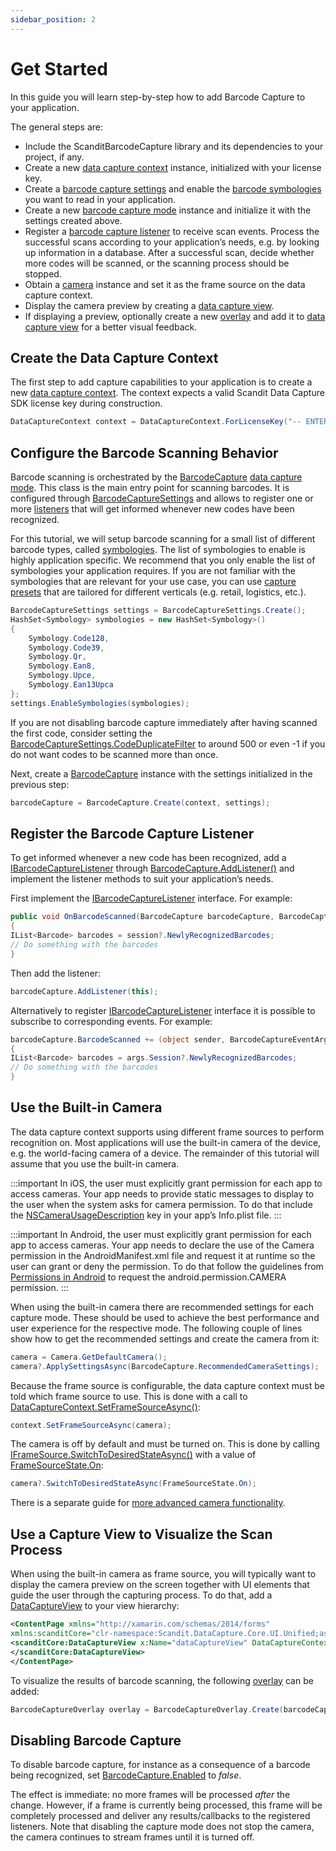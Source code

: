 ```yaml
---
sidebar_position: 2
---
```


# Get Started

In this guide you will learn step-by-step how to add Barcode Capture to your application.

The general steps are:

- Include the ScanditBarcodeCapture library and its dependencies to your project, if any.
- Create a new [data capture context](core/api/data-capture-context.html#class-scandit.datacapture.core.DataCaptureContext) instance, initialized with your license key.
- Create a [barcode capture settings](barcode-capture/api/barcode-capture-settings.html#class-scandit.datacapture.barcode.BarcodeCaptureSettings) and enable the [barcode symbologies](barcode-capture/api/symbology.html#enum-scandit.datacapture.barcode.Symbology) you want to read in your application.
- Create a new [barcode capture mode](barcode-capture/api/barcode-capture.html#class-scandit.datacapture.barcode.BarcodeCapture) instance and initialize it with the settings created above.
- Register a [barcode capture listener](barcode-capture/api/barcode-capture-listener.html#interface-scandit.datacapture.barcode.IBarcodeCaptureListener) to receive scan events. Process the successful scans according to your application’s needs, e.g. by looking up information in a database. After a successful scan, decide whether more codes will be scanned, or the scanning process should be stopped.
- Obtain a [camera](core/api/camera.html#class-scandit.datacapture.core.Camera) instance and set it as the frame source on the data capture context.
- Display the camera preview by creating a [data capture view](core/api/ui/data-capture-view.html#class-scandit.datacapture.core.ui.DataCaptureView).
- If displaying a preview, optionally create a new [overlay](barcode-capture/api/ui/barcode-capture-overlay.html#class-scandit.datacapture.barcode.ui.BarcodeCaptureOverlay) and add it to [data capture view](core/api/ui/data-capture-view.html#class-scandit.datacapture.core.ui.DataCaptureView) for a better visual feedback.

## Create the Data Capture Context

The first step to add capture capabilities to your application is to create a new [data capture context](core/api/data-capture-context.html#class-scandit.datacapture.core.DataCaptureContext). The context expects a valid Scandit Data Capture SDK license key during construction.

```c#
DataCaptureContext context = DataCaptureContext.ForLicenseKey("-- ENTER YOUR SCANDIT LICENSE KEY HERE --");
```

## Configure the Barcode Scanning Behavior

Barcode scanning is orchestrated by the [BarcodeCapture](barcode-capture/api/barcode-capture.html#class-scandit.datacapture.barcode.BarcodeCapture) [data capture mode](core/api/data-capture-mode.html#interface-scandit.datacapture.core.IDataCaptureMode). This class is the main entry point for scanning barcodes. It is configured through [BarcodeCaptureSettings](barcode-capture/api/barcode-capture-settings.html#class-scandit.datacapture.barcode.BarcodeCaptureSettings) and allows to register one or more [listeners](barcode-capture/api/barcode-capture-listener.html#interface-scandit.datacapture.barcode.IBarcodeCaptureListener) that will get informed whenever new codes have been recognized.

For this tutorial, we will setup barcode scanning for a small list of different barcode types, called [symbologies](barcode-capture/api/symbology.html#enum-scandit.datacapture.barcode.Symbology). The list of symbologies to enable is highly application specific. We recommend that you only enable the list of symbologies your application requires. If you are not familiar with the symbologies that are relevant for your use case, you can use [capture presets](barcode-capture/api/capture-preset.html#enum-scandit.datacapture.barcode.CapturePreset) that are tailored for different verticals (e.g. retail, logistics, etc.).

```c#
BarcodeCaptureSettings settings = BarcodeCaptureSettings.Create();
HashSet<Symbology> symbologies = new HashSet<Symbology>()
{
	Symbology.Code128,
	Symbology.Code39,
	Symbology.Qr,
	Symbology.Ean8,
	Symbology.Upce,
	Symbology.Ean13Upca
};
settings.EnableSymbologies(symbologies);
```

If you are not disabling barcode capture immediately after having scanned the first code, consider setting the [BarcodeCaptureSettings.CodeDuplicateFilter](barcode-capture/api/barcode-capture-settings.html#property-scandit.datacapture.barcode.BarcodeCaptureSettings.CodeDuplicateFilter) to around 500 or even \-1 if you do not want codes to be scanned more than once.

Next, create a [BarcodeCapture](barcode-capture/api/barcode-capture.html#class-scandit.datacapture.barcode.BarcodeCapture) instance with the settings initialized in the previous step:

```c#
barcodeCapture = BarcodeCapture.Create(context, settings);
```

## Register the Barcode Capture Listener

To get informed whenever a new code has been recognized, add a [IBarcodeCaptureListener](barcode-capture/api/barcode-capture-listener.html#interface-scandit.datacapture.barcode.IBarcodeCaptureListener) through
[BarcodeCapture.AddListener()](barcode-capture/api/barcode-capture.html#method-scandit.datacapture.barcode.BarcodeCapture.AddListener) and implement the listener methods to suit your application’s needs.

First implement the [IBarcodeCaptureListener](barcode-capture/api/barcode-capture-listener.html#interface-scandit.datacapture.barcode.IBarcodeCaptureListener) interface. For example:

```c#
public void OnBarcodeScanned(BarcodeCapture barcodeCapture, BarcodeCaptureSession session, IFrameData frameData)
{
IList<Barcode> barcodes = session?.NewlyRecognizedBarcodes;
// Do something with the barcodes
}
```

Then add the listener:

```c#
barcodeCapture.AddListener(this);
```

Alternatively to register [IBarcodeCaptureListener](barcode-capture/api/barcode-capture-listener.html#interface-scandit.datacapture.barcode.IBarcodeCaptureListener) interface it is possible to subscribe to corresponding events. For example:

```c#
barcodeCapture.BarcodeScanned += (object sender, BarcodeCaptureEventArgs args) =>
{
IList<Barcode> barcodes = args.Session?.NewlyRecognizedBarcodes;
// Do something with the barcodes
}
```

## Use the Built-in Camera

The data capture context supports using different frame sources to perform recognition on. Most applications will use the built-in camera of the device, e.g. the world-facing camera of a device. The remainder of this tutorial will assume that you use the built-in camera.

:::important
In iOS, the user must explicitly grant permission for each app to access cameras. Your app needs to provide static messages to display to the user when the system asks for camera permission. To do that
include the [NSCameraUsageDescription](https://learn.microsoft.com/en-us/xamarin/ios/app-fundamentals/security-privacy?tabs=macos#:~:text=NSCameraUsageDescription) key in your app’s Info.plist file.
:::

:::important
In Android, the user must explicitly grant permission for each app to access cameras. Your app needs to declare the use of the Camera permission in the AndroidManifest.xml file and request it at runtime so the user can grant or deny the permission. To do that follow the guidelines from [Permissions in Android](https://learn.microsoft.com/en-us/xamarin/android/app-fundamentals/permissions) to request the android.permission.CAMERA permission.
:::

When using the built-in camera there are recommended settings for each capture mode. These should be used to achieve the best performance and user experience for the respective mode. The following couple of lines show how to get the recommended settings and create the camera from it:

```c#
camera = Camera.GetDefaultCamera();
camera?.ApplySettingsAsync(BarcodeCapture.RecommendedCameraSettings);
```

Because the frame source is configurable, the data capture context must be told which frame source to use. This is done with a call to [DataCaptureContext.SetFrameSourceAsync()](core/api/data-capture-context.html#method-scandit.datacapture.core.DataCaptureContext.SetFrameSourceAsync):

```c#
context.SetFrameSourceAsync(camera);
```

The camera is off by default and must be turned on. This is done by calling [IFrameSource.SwitchToDesiredStateAsync()](core/api/frame-source.html#method-scandit.datacapture.core.IFrameSource.SwitchToDesiredStateAsync) with a value of [FrameSourceState.On](core/api/frame-source.html#value-scandit.datacapture.core.FrameSourceState.On):

```c#
camera?.SwitchToDesiredStateAsync(FrameSourceState.On);
```

There is a separate guide for [more advanced camera functionality](advanced-topics.html).

## Use a Capture View to Visualize the Scan Process

When using the built-in camera as frame source, you will typically want to display the camera preview on the screen together with UI elements that guide the user through the capturing process. To do that, add a [DataCaptureView](core/api/ui/data-capture-view.html#class-scandit.datacapture.core.ui.DataCaptureView) to your view hierarchy:

```xml
<ContentPage xmlns="http://xamarin.com/schemas/2014/forms"
xmlns:scanditCore="clr-namespace:Scandit.DataCapture.Core.UI.Unified;assembly=ScanditCaptureCoreUnified">
<scanditCore:DataCaptureView x:Name="dataCaptureView" DataCaptureContext="{Binding context}">
</scanditCore:DataCaptureView>
</ContentPage>
```

To visualize the results of barcode scanning, the following [overlay](barcode-capture/api/ui/barcode-capture-overlay.html#class-scandit.datacapture.barcode.ui.BarcodeCaptureOverlay) can be added:

```c#
BarcodeCaptureOverlay overlay = BarcodeCaptureOverlay.Create(barcodeCapture, dataCaptureView);
```

## Disabling Barcode Capture

To disable barcode capture, for instance as a consequence of a barcode being recognized, set [BarcodeCapture.Enabled](barcode-capture/api/barcode-capture.html#property-scandit.datacapture.barcode.BarcodeCapture.IsEnabled) to _false_.

The effect is immediate: no more frames will be processed _after_ the change. However, if a frame is currently being processed, this frame will be completely processed and deliver any results/callbacks to the registered listeners. Note that disabling the capture mode does not stop the camera, the camera continues to stream frames until it is turned off.
